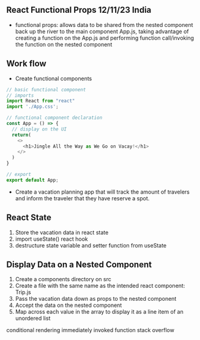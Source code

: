 ## React Functional Props 12/11/23 India

- functional props: allows data to be shared from the nested component back up the river to the main component App.js, taking advantage of creating a function on the App.js and performing function call/invoking the function on the nested component

## Work flow
- Create functional components
```js
// basic functional component
// imports
import React from "react"
import './App.css';

// functional component declaration
const App = () => {
  // display on the UI
  return(
    <>
      <h1>Jingle All the Way as We Go on Vacay!</h1>
    </>
  )
}

// export
export default App;
```

- Create a vacation planning app that will track the amount of travelers and inform the traveler that they have reserve a spot.
## React State
1. Store the vacation data in react state
2. import useState() react hook
3. destructure state variable and setter function from useState

## Display Data on a Nested Component
1. Create a components directory on src
2. Create a file with the same name as the intended react component: Trip.js
3. Pass the vacation data down as props to the nested component
4. Accept the data on the nested component
5. Map across each value in the array to display it as a line item of an unordered list


conditional rendering
immediately invoked function
stack overflow

